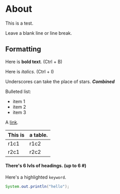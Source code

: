 # About
This is a test.

Leave a blank line or line break.

## Formatting
Here is **bold text**. (Ctrl + B)

Here is *italics*. (Ctrl + I)

Underscores can take the place of stars.
**_Combined_**

Bulleted list:
* item 1
* item 2
* item 3

A [link](https://github.com/).

|This is|a table.|
|--|--|
|r1c1|r1c2|
|r2c1|r2c2|

#### There's 6 lvls of headings. (up to 6 #)

Here's a highlighted `keyword`.

```java
System.out.println("hello");
```
